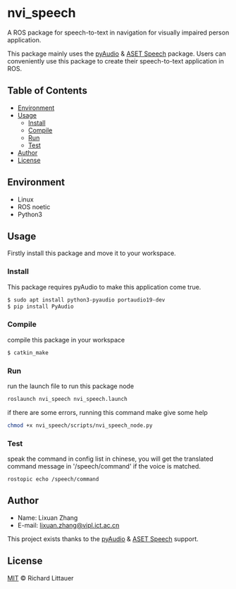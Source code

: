 # nvi_speech

A ROS package for speech-to-text in navigation for visually impaired person application.

This package mainly uses the [pyAudio](https://pypi.org/project/PyAudio/) & [ASET Speech](https://github.com/nl8590687/ASRT_SpeechRecognition) package. Users can conveniently use this package to create their speech-to-text application in ROS. 

## Table of Contents

- [Environment](#Environment)
- [Usage](#Usage)
    - [Install](#Install)
    - [Compile](#Compile)
    - [Run](#Run)
    - [Test](#Test)
- [Author](#Author)
- [License](#license)

## Environment
- Linux
- ROS noetic
- Python3

## Usage

Firstly install this package and move it to your workspace.

### Install

This package requires pyAudio to make this application come true. 
```sh
$ sudo apt install python3-pyaudio portaudio19-dev
$ pip install PyAudio
```


### Compile

compile this package in your workspace
```bash
$ catkin_make
```

### Run

run the launch file to run this package node
```bash
roslaunch nvi_speech nvi_speech.launch
```
if there are some errors, running this command make give some help
```bash
chmod +x nvi_speech/scripts/nvi_speech_node.py
```


### Test

speak the command in config list in chinese, you will get the translated command message in '/speech/command' if the voice is matched.
```
rostopic echo /speech/command
```

## Author

- Name: Lixuan Zhang
- E-mail: lixuan.zhang@vipl.ict.ac.cn

This project exists thanks to the [pyAudio](https://pypi.org/project/PyAudio/) & [ASET Speech](https://github.com/nl8590687/ASRT_SpeechRecognition) support.


## License
[MIT](LICENSE) © Richard Littauer
